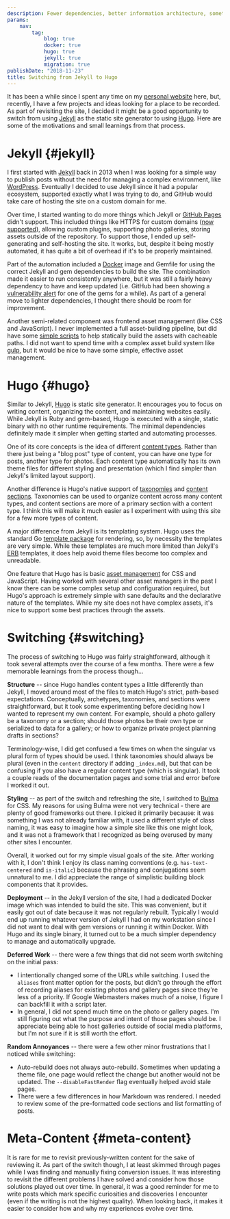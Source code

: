 ```yaml
---
description: Fewer dependencies, better information architecture, something new.
params:
    nav:
        tag:
            blog: true
            docker: true
            hugo: true
            jekyll: true
            migration: true
publishDate: "2018-11-23"
title: Switching from Jekyll to Hugo
---
```


It has been a while since I spent any time on my [personal website][1] here, but, recently, I have a few projects and ideas looking for a place to be recorded. As part of revisiting the site, I decided it might be a good opportunity to switch from using [Jekyll][2] as the static site generator to using [Hugo][3]. Here are some of the motivations and small learnings from that process.


# Jekyll {#jekyll}

I first started with [Jekyll][2] back in 2013 when I was looking for a simple way to publish posts without the need for managing a complex environment, like [WordPress][5]. Eventually I decided to use Jekyll since it had a popular ecosystem, supported exactly what I was trying to do, and GitHub would take care of hosting the site on a custom domain for me.

Over time, I started wanting to do more things which Jekyll or [GitHub Pages][4] didn't support. This included things like HTTPS for custom domains ([now supported][7]), allowing custom plugins, supporting photo galleries, storing assets outside of the repository. To support those, I ended up self-generating and self-hosting the site. It works, but, despite it being mostly automated, it has quite a bit of overhead if it's to be properly maintained.

Part of the automation included a [Docker][6] image and Gemfile for using the correct Jekyll and gem dependencies to build the site. The combination made it easier to run consistently anywhere, but it was still a fairly heavy dependency to have and keep updated (i.e. GitHub had been showing a [vulnerability alert][9] for one of the gems for a while). As part of a general move to lighter dependencies, I thought there should be room for improvement.

Another semi-related component was frontend asset management (like CSS and JavaScript). I never implemented a full asset-building pipeline, but did have some [simple scripts][8] to help statically build the assets with cacheable paths. I did not want to spend time with a complex asset build system like [gulp][10], but it would be nice to have some simple, effective asset management.


# Hugo {#hugo}

Similar to Jekyll, [Hugo][3] is static site generator. It encourages you to focus on writing content, organizing the content, and maintaining websites easily. While Jekyll is Ruby and gem-based, Hugo is executed with a single, static binary with no other runtime requirements. The minimal dependencies definitely made it simpler when getting started and automating processes.

One of its core concepts is the idea of different [content types][10]. Rather than there just being a "blog post" type of content, you can have one type for posts, another type for photos. Each content type automatically has its own theme files for different styling and presentation (which I find simpler than Jekyll's limited layout support).

Another difference is Hugo's native support of [taxonomies][11] and [content sections][12]. Taxonomies can be used to organize content across many content types, and content sections are more of a primary section with a content type. I think this will make it much easier as I experiment with using this site for a few more types of content.

A major difference from Jekyll is its templating system. Hugo uses the standard Go [template package][13] for rendering, so, by necessity the templates are very simple. While these templates are much more limited than Jekyll's [ERB][14] templates, it does help avoid theme files become too complex and unreadable.

One feature that Hugo has is basic [asset management][15] for CSS and JavaScript. Having worked with several other asset managers in the past I know there can be some complex setup and configuration required, but Hugo's approach is extremely simple with sane defaults and the declarative nature of the templates. While my site does not have complex assets, it's nice to support some best practices through the assets.


# Switching {#switching}

The process of switching to Hugo was fairly straightforward, although it took several attempts over the course of a few months. There were a few memorable learnings from the process though...

**Structure** -- since Hugo handles content types a little differently than Jekyll, I moved around most of the files to match Hugo's strict, path-based expectations. Conceptually, archetypes, taxonomies, and sections were straightforward, but it took some experimenting before deciding how I wanted to represent my own content. For example, should a photo gallery be a taxonomy or a section; should those photos be their own type or serialized to data for a gallery; or how to organize private project planning drafts in sections?

Terminology-wise, I did get confused a few times on when the singular vs plural form of types should be used. I think taxonomies should always be plural (even in the `content` directory if adding `_index.md`), but that can be confusing if you also have a regular content type (which is singular). It took a couple reads of the documentation pages and some trial and error before I worked it out.

**Styling** -- as part of the switch and refreshing the site, I switched to [Bulma](https://bulma.io/) for CSS. My reasons for using Bulma were not very technical - there are plenty of good frameworks out there. I picked it primarily because: it was something I was not already familiar with, it used a different style of class naming, it was easy to imagine how a simple site like this one might look, and it was not a framework that I recognized as being overused by many other sites I encounter.

Overall, it worked out for my simple visual goals of the site. After working with it, I don't think I enjoy its class naming conventions (e.g. `has-text-centered` and `is-italic`) because the phrasing and conjugations seem unnatural to me. I did appreciate the range of simplistic building block components that it provides.

**Deployment** -- in the Jekyll version of the site, I had a dedicated Docker image which was intended to build the site. This was convenient, but it easily got out of date because it was not regularly rebuilt. Typically I would end up running whatever version of Jekyll I had on my workstation since I did not want to deal with gem versions or running it within Docker. With Hugo and its single binary, it turned out to be a much simpler dependency to manage and automatically upgrade.

**Deferred Work** -- there were a few things that did not seem worth switching on the initial pass:

 * I intentionally changed some of the URLs while switching. I used the `aliases` front matter option for the posts, but didn't go through the effort of recording aliases for existing photos and gallery pages since they're less of a priority. If Google Webmasters makes much of a noise, I figure I can backfill it with a script later.
 * In general, I did not spend much time on the photo or gallery pages. I'm still figuring out what the purpose and intent of those pages should be. I appreciate being able to host galleries outside of social media platforms, but I'm not sure if it is still worth the effort.

**Random Annoyances** -- there were a few other minor frustrations that I noticed while switching:

 * Auto-rebuild does not always auto-rebuild. Sometimes when updating a theme file, one page would reflect the change but another would not be updated. The `--disableFastRender` flag eventually helped avoid stale pages.
 * There were a few differences in how Markdown was rendered. I needed to review some of the pre-formatted code sections and list formatting of posts.


# Meta-Content {#meta-content}

It is rare for me to revisit previously-written content for the sake of reviewing it. As part of the switch though, I at least skimmed through pages while I was finding and manually fixing conversion issues. It was interesting to revisit the different problems I have solved and consider how those solutions played out over time. In general, it was a good reminder for me to write posts which mark specific curiosities and discoveries I encounter (even if the writing is not the highest quality). When looking back, it makes it easier to consider how and why my experiences evolve over time.


[1]: https://dpb587.me/
[2]: https://jekyllrb.com/
[3]: https://gohugo.io/
[4]: https://pages.github.com/
[5]: https://wordpress.org/
[6]: https://www.docker.com/
[7]: https://blog.github.com/2018-05-01-github-pages-custom-domains-https/
[8]: https://github.com/dpb587/dpb587.me/blob/59829d7b0d7cfddd686b486da56562e0c8200f10/ci/tasks/build-docroot/run.sh#L26
[9]: https://blog.github.com/2017-11-16-introducing-security-alerts-on-github/
[10]: https://gohugo.io/content-management/types/
[11]: https://gohugo.io/content-management/taxonomies/
[12]: https://gohugo.io/content-management/sections/
[13]: https://golang.org/pkg/html/template/
[14]: https://ruby-doc.org/stdlib-2.5.3/libdoc/erb/rdoc/ERB.html
[15]: https://gohugo.io/categories/asset-management

